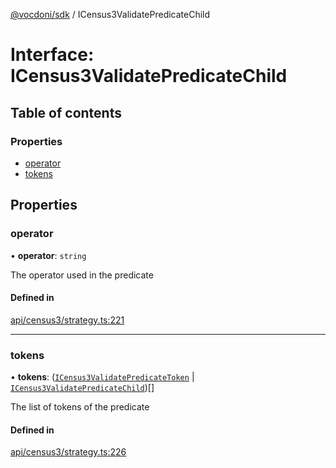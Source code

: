 [@vocdoni/sdk](/sdk) / ICensus3ValidatePredicateChild

# Interface: ICensus3ValidatePredicateChild

## Table of contents

### Properties

- [operator](ICensus3ValidatePredicateChild#operator)
- [tokens](ICensus3ValidatePredicateChild#tokens)

## Properties

### operator

• **operator**: `string`

The operator used in the predicate

#### Defined in

[api/census3/strategy.ts:221](https://github.com/vocdoni/vocdoni-sdk/blob/9c64446/src/api/census3/strategy.ts#L221)

___

### tokens

• **tokens**: ([`ICensus3ValidatePredicateToken`](ICensus3ValidatePredicateToken.md) \| [`ICensus3ValidatePredicateChild`](ICensus3ValidatePredicateChild))[]

The list of tokens of the predicate

#### Defined in

[api/census3/strategy.ts:226](https://github.com/vocdoni/vocdoni-sdk/blob/9c64446/src/api/census3/strategy.ts#L226)
